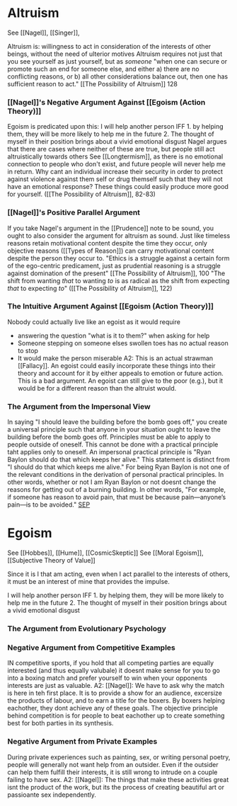 # Altruism
See [[Nagel]], [[Singer]], 

Altruism is: willingness to act in consideration of the interests of other beings, without the need of ulterior motives
Altruism requires not just that you see yourself as just yourself, but as *someone*
	"when one can secure or promote such an end for someone else, and either a) there are no conflicting reasons, or b) all other considerations balance out, then one has sufficient reason to act." [[The Possibility of Altruism]] 128

### [[Nagel]]'s Negative Argument Against [[Egoism (Action Theory)]]
Egoism is predicated upon this:
	I will help another person IFF
		1. by helping them, they will be more likely to help me in the future
		2. The thought of myself in their position brings about a vivid emotional disgust
Nagel argues that there are cases where neither of these are true, but people still act altruistically towards others
	See [[Longtermism]], as there is no emotional connection to people who don't exist, and future people will never help me in return.
	Why cant an individual increase their security in order to protect against violence against them self or drug themself such that they will not have an emotional response? These things could easily produce more good for yourself. ([[The Possibility of Altruism]], 82-83)

### [[Nagel]]'s Positive Parallel Argument
If you take Nagel's argument in the [[Prudence]] note to be sound, you ought to also consider the argument for altruism as sound.
Just like timeless reasons retain motivational content despite the time they occur, only objective reasons ([[Types of Reason]]) can carry motivational content despite the person they occur to.
	"Ethics is a struggle against a certain form of the ego-centric predicament, just as prudential reasoning is a struggle against domination of the present" [[The Possibility of Altruism]], 100
	"The shift from wanting *that* to wanting *to* is as radical as the shift from expecting *that* to expecting *to*" ([[The Possibility of Altruism]], 122)

### The Intuitive Argument Against [[Egoism (Action Theory)]]
Nobody could actually live like an egoist as it would require
- answering the question "what is it to them?" when asking for help
- Someone stepping on someone elses swollen toes has no actual reason to stop
- It would make the person miserable
	A2: This is an actual strawman [[Fallacy]]. An egoist could easily incorporate these things into their theory and account for it by either appeals to emotion or future action. This is a bad argument. An egoist can still give to the poor (e.g.), but it would be for a different reason than the altruist would.

### The Argument from the Impersonal View
In saying "I should leave the building before the bomb goes off," you create a universal principle such that anyone in your situation ought to leave the building before the bomb goes off. Principles must be able to apply to people outside of oneself. This cannot be done with a practical principle taht applies only to oneself.
	An impersonal practical principle is "Ryan Baylon should do that which keeps her alive." This statement is distinct from "I should do that which keeps me alive." For being Ryan Baylon is not one of the relevant conditions in the derivation of personal practical principles. 
	In other words, whether or not I am Ryan Baylon or not doesnt change the reasons for getting out of a burning building.
	In other words, "For example, if someone has reason to avoid pain, that must be because pain—anyone’s pain—is to be avoided." [SEP](https://plato.stanford.edu/entries/altruism/#NageImpeStan)

# Egoism
See [[Hobbes]], [[Hume]], [[CosmicSkeptic]]
See [[Moral Egoism]], [[Subjective Theory of Value]]

Since it is I that am acting, even when I act parallel to the interests of others, it must be an interest of mine that provides the impulse.

I will help another person IFF
	1. by helping them, they will be more likely to help me in the future
	2. The thought of myself in their position brings about a vivid emotional disgust

### The Argument from Evolutionary Psychology


### Negative Argument from Competitive Examples
IN competitive sports, if you hold that all competing parties are equally interested (and thus equally valubale) it doesnt make sense for you to go into a boxing match and prefer yourself to win when your opponents interests are just as valuable.
	A2: [[Nagel]]: We have to ask why the match is here in teh first place. It is to provide a show for an audience, excersize the products of labour, and to earn a title for the boxers. By boxers helping eachother, they dont achieve any of these goals. The objective principle behind competition is for people to beat eachother up to create something best for both parties in its synthesis.

### Negative Argument from Private Examples
During private experiences such as painting, sex, or writing personal poetry, people will generally not want help from an outsider. Even if the outsider can help them fulfill their interests, it is still wrong to intrude on a couple failing to have sex.
	A2: [[Nagel]]: The things that make these activities great isnt the product of the work, but its the process of creating beautiful art or passioante sex independently. 